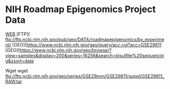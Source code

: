 # NIH Roadmap Epigenomics Project Data

[WEB](https://www.ncbi.nlm.nih.gov/geo/roadmap/epigenomics/?view=matrix)
[FTP]( ftp://ftp.ncbi.nlm.nih.gov/pub/geo/DATA/roadmapepigenomics/by_experiment/
[GEO](https://www.ncbi.nlm.nih.gov/geo/query/acc.cgi?acc=GSE29611
[GEO](https://www.ncbi.nlm.nih.gov/geo/browse/?view=samples&display=200&series=16256&search=bisulfite%20sequencing&zsort=date

Wget wget ftp://ftp.ncbi.nlm.nih.gov/geo/series/GSE29nnn/GSE29611/suppl/GSE29611_RAW.tar

